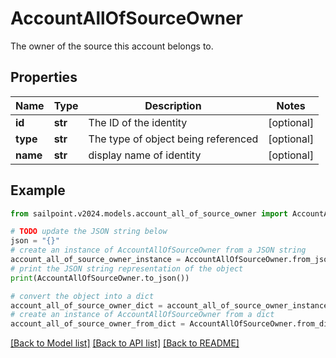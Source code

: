 # AccountAllOfSourceOwner

The owner of the source this account belongs to.

## Properties

Name | Type | Description | Notes
------------ | ------------- | ------------- | -------------
**id** | **str** | The ID of the identity | [optional] 
**type** | **str** | The type of object being referenced | [optional] 
**name** | **str** | display name of identity | [optional] 

## Example

```python
from sailpoint.v2024.models.account_all_of_source_owner import AccountAllOfSourceOwner

# TODO update the JSON string below
json = "{}"
# create an instance of AccountAllOfSourceOwner from a JSON string
account_all_of_source_owner_instance = AccountAllOfSourceOwner.from_json(json)
# print the JSON string representation of the object
print(AccountAllOfSourceOwner.to_json())

# convert the object into a dict
account_all_of_source_owner_dict = account_all_of_source_owner_instance.to_dict()
# create an instance of AccountAllOfSourceOwner from a dict
account_all_of_source_owner_from_dict = AccountAllOfSourceOwner.from_dict(account_all_of_source_owner_dict)
```
[[Back to Model list]](../README.md#documentation-for-models) [[Back to API list]](../README.md#documentation-for-api-endpoints) [[Back to README]](../README.md)


